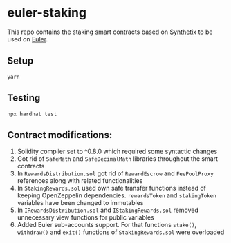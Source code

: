 # euler-staking

This repo contains the staking smart contracts based on [Synthetix](https://github.com/Synthetixio/synthetix) to be used on [Euler](https://www.euler.finance/).

## Setup

    yarn

## Testing

    npx hardhat test

## Contract modifications:
1. Solidity compiler set to ^0.8.0 which required some syntactic changes 
2. Got rid of `SafeMath` and `SafeDecimalMath` libraries throughout the smart contracts
3. In `RewardsDistribution.sol` got rid of `RewardEscrow` and `FeePoolProxy` references along with related functionalities
4. In `StakingRewards.sol` used own safe transfer functions instead of keeping OpenZeppelin dependencies. `rewardsToken` and `stakingToken` variables have been changed to immutables
5. In `IRewardsDistribution.sol` and `IStakingRewards.sol` removed unnecessary view functions for public variables
6. Added Euler sub-accounts support. For that functions `stake()`, `withdraw()` and `exit()` functions of `StakingRewards.sol` were overloaded
